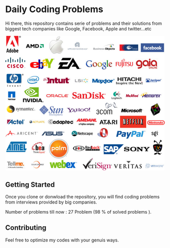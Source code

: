 # Daily Coding Problems

Hi there, this repository contains serie of problems and their solutions from  biggest tech companies like Google, Facebook, Apple and twitter...etc



![](https://github.com/dombroks/Daily-Coding-Problem/blob/master/tech-companies.jpg)


## Getting Started

Once you clone or donwload the repository, you will find coding problems from interviews provided by big companies.

Number of problems till now : 27 Problem (98 % of solved problems ).

## Contributing

Feel free to optimize my codes with your genuis ways.





